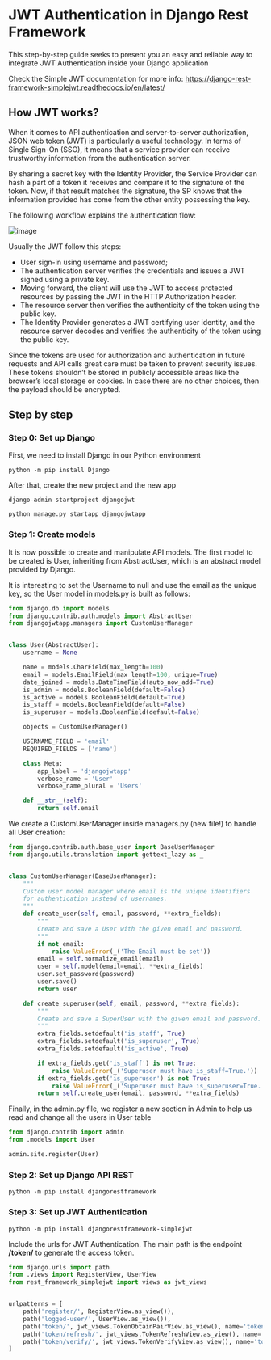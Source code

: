 # JWT Authentication in Django Rest Framework

This step-by-step guide seeks to present you an easy and reliable way to integrate JWT Authentication inside your Django application

Check the Simple JWT documentation for more info: https://django-rest-framework-simplejwt.readthedocs.io/en/latest/ 

## How JWT works?

When it comes to API authentication and server-to-server authorization, JSON web token (JWT) is particularly a useful technology. In terms of Single Sign-On (SSO), it means that a service provider can receive trustworthy information from the authentication server. 

By sharing a secret key with the Identity Provider, the Service Provider can hash a part of a token it receives and compare it to the signature of the token. Now, if that result matches the signature, the SP knows that the information provided has come from the other entity possessing the key.

The following workflow explains the authentication flow:

![image](https://user-images.githubusercontent.com/42622686/217071712-d89314b2-4cb6-48b3-b414-6a473aa7e1f9.png)

Usually the JWT follow this steps:

- User sign-in using username and password;
- The authentication server verifies the credentials and issues a JWT signed using a private key.
- Moving forward, the client will use the JWT to access protected resources by passing the JWT in the HTTP Authorization header.
- The resource server then verifies the authenticity of the token using the public key.
- The Identity Provider generates a JWT certifying user identity, and the resource server decodes and verifies the authenticity of the token using the public key.

Since the tokens are used for authorization and authentication in future requests and API calls great care must be taken to prevent security issues. These tokens shouldn’t be stored in publicly accessible areas like the browser’s local storage or cookies. In case there are no other choices, then the payload should be encrypted.

## Step by step

### Step 0: Set up Django

First, we need to install Django in our Python environment

```console
python -m pip install Django
```
After that, create the new project and the new app

```console
django-admin startproject djangojwt
```
```console
python manage.py startapp djangojwtapp
```

### Step 1: Create models

It is now possible to create and manipulate API models. The first model to be created is User, inheriting from AbstractUser, which is an abstract model provided by Django.

It is interesting to set the Username to null and use the email as the unique key, so the User model in models.py is built as follows:
```python
from django.db import models
from django.contrib.auth.models import AbstractUser
from djangojwtapp.managers import CustomUserManager


class User(AbstractUser):
    username = None

    name = models.CharField(max_length=100)
    email = models.EmailField(max_length=100, unique=True)
    date_joined = models.DateTimeField(auto_now_add=True)
    is_admin = models.BooleanField(default=False)
    is_active = models.BooleanField(default=True)
    is_staff = models.BooleanField(default=False)
    is_superuser = models.BooleanField(default=False)

    objects = CustomUserManager()

    USERNAME_FIELD = 'email'
    REQUIRED_FIELDS = ['name']

    class Meta:
        app_label = 'djangojwtapp'
        verbose_name = 'User'
        verbose_name_plural = 'Users'

    def __str__(self):
        return self.email
```

We create a CustomUserManager inside managers.py (new file!) to handle all User creation:

```python
from django.contrib.auth.base_user import BaseUserManager
from django.utils.translation import gettext_lazy as _


class CustomUserManager(BaseUserManager):
    """
    Custom user model manager where email is the unique identifiers
    for authentication instead of usernames.
    """
    def create_user(self, email, password, **extra_fields):
        """
        Create and save a User with the given email and password.
        """
        if not email:
            raise ValueError(_('The Email must be set'))
        email = self.normalize_email(email)
        user = self.model(email=email, **extra_fields)
        user.set_password(password)
        user.save()
        return user

    def create_superuser(self, email, password, **extra_fields):
        """
        Create and save a SuperUser with the given email and password.
        """
        extra_fields.setdefault('is_staff', True)
        extra_fields.setdefault('is_superuser', True)
        extra_fields.setdefault('is_active', True)

        if extra_fields.get('is_staff') is not True:
            raise ValueError(_('Superuser must have is_staff=True.'))
        if extra_fields.get('is_superuser') is not True:
            raise ValueError(_('Superuser must have is_superuser=True.'))
        return self.create_user(email, password, **extra_fields)

```
Finally, in the admin.py file, we register a new section in Admin to help us read and change all the users in User table
```python
from django.contrib import admin
from .models import User

admin.site.register(User)

```

### Step 2: Set up Django API REST

```console
python -m pip install djangorestframework
```

### Step 3: Set up JWT Authentication

```console
python -m pip install djangorestframework-simplejwt
```
Include the urls for JWT Authentication. The main path is the endpoint **/token/** to generate the access token.

```python
from django.urls import path
from .views import RegisterView, UserView
from rest_framework_simplejwt import views as jwt_views


urlpatterns = [
    path('register/', RegisterView.as_view()),
    path('logged-user/', UserView.as_view()),
    path('token/', jwt_views.TokenObtainPairView.as_view(), name='token_obtain_pair'),
    path('token/refresh/', jwt_views.TokenRefreshView.as_view(), name='token_refresh'),
    path('token/verify/', jwt_views.TokenVerifyView.as_view(), name='token_verify'),
]
```
